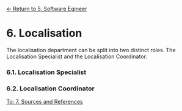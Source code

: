[← Return to 5. Software Egineer](./5.-software-engineer.md)

# 6. Localisation

The localisation department can be split into two distinct roles. The Localisation Specialist and the Localisation Coordinator.

### 6.1. Localisation Specialist



### 6.2. Localisation Coordinator



[To: 7. Sources and References](./7.-sources-and-references.md)
